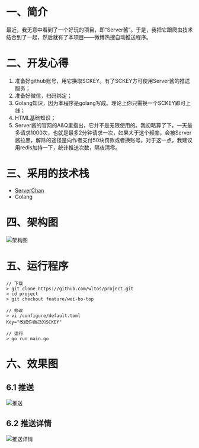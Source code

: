 # 一、简介
最近，我无意中看到了一个好玩的项目，即“Server酱”。于是，我把它跟爬虫技术结合到了一起，然后就有了本项目——微博热搜自动推送程序。

# 二、开发心得
1. 准备好github账号，用它换取SCKEY。有了SCKEY方可使用Server酱的推送服务；
2. 准备好微信，扫码绑定；
3. Golang知识，因为本程序是golang写成。理论上你只需换一个SCKEY即可上线；
4. HTML基础知识；
5. Server酱的官网的A&Q里指出，它并不是无限使用的。我初略算了下，一天最多请求1000次，也就是最多2分钟请求一次，如果大于这个频率，会被Server酱拉黑，解除的途径是向作者支付50块罚款或者换账号。对于这一点，我建议用redis加持一下，统计推送次数，隔夜清零。

# 三、采用的技术栈
- [ServerChan](http://sc.ftqq.com/3.version)
- Golang

# 四、架构图
![架构图](https://github.com/wltos/project/blob/feature/news/assets/20200502_01.jpg?raw=true)

# 五、运行程序
```
// 下载
> git clone https://github.com/wltos/project.git
> cd project
> git checkout feature/wei-bo-top

// 修改
> vi /configure/default.toml
Key="改成你自己的SCKEY"

// 运行
> go run main.go
```
# 六、效果图
## 6.1 推送
![推送](https://github.com/wltos/project/blob/feature/news/assets/20200502_02.jpg?raw=true)

## 6.2 推送详情
![推送详情](https://github.com/wltos/project/blob/feature/news/assets/20200502_03.jpg?raw=true)


